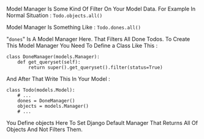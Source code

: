 Model Manager Is Some Kind Of Filter On Your Model Data. For Example In Normal Situation :
`Todo.objects.all()`

Model Manager Is Something Like :
`Todo.dones.all()`

"`dones`" Is A Model Manager Here. That Filters All Done Todos. To Create This Model Manager You Need To Define a Class Like This :

```
class DoneManager(models.Manager):
    def get_queryset(self):
        return super().get_queryset().filter(status=True)
```

And After That Write This In Your Model :

```
class Todo(models.Model):
    # ...
    dones = DoneManager()
    objects = models.Manager()
    # ...
```

You Define objects Here To Set Django Default Manager That Returns All Of Objects And Not Filters Them.
